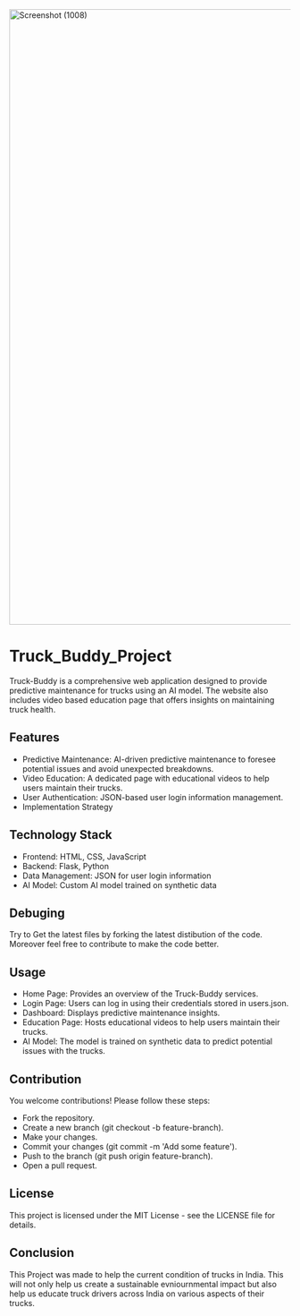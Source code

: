 <img width="1100" alt="Screenshot (1008)" src="https://github.com/user-attachments/assets/00ec06e6-0754-4cae-a4c0-86a7017a789f">


# Truck_Buddy_Project

Truck-Buddy is a comprehensive web application designed to provide predictive maintenance for trucks using an AI model. The website also includes video based education page that offers insights on maintaining truck health.

## Features
- Predictive Maintenance: AI-driven predictive maintenance to foresee potential issues and avoid unexpected breakdowns.
- Video Education: A dedicated page with educational videos to help users maintain their trucks.
- User Authentication: JSON-based user login information management.
- Implementation Strategy

## Technology Stack
- Frontend: HTML, CSS, JavaScript
- Backend: Flask, Python
- Data Management: JSON for user login information
- AI Model: Custom AI model trained on synthetic data

## Debuging
Try to Get the latest files by forking the latest distibution of the code. Moreover feel free to contribute to make the code better.

## Usage
- Home Page: Provides an overview of the Truck-Buddy services.
- Login Page: Users can log in using their credentials stored in users.json.
- Dashboard: Displays predictive maintenance insights.
- Education Page: Hosts educational videos to help users maintain their trucks.
- AI Model: The model is trained on synthetic data to predict potential issues with the trucks.

## Contribution
You welcome contributions! Please follow these steps:
- Fork the repository.
- Create a new branch (git checkout -b feature-branch).
- Make your changes.
- Commit your changes (git commit -m 'Add some feature').
- Push to the branch (git push origin feature-branch).
- Open a pull request.

## License
This project is licensed under the MIT License - see the LICENSE file for details.

## Conclusion
This Project was made to help the current condition of trucks in India. This will not only help us create a sustainable evniournmental impact but also help us educate truck drivers across India on various aspects of their trucks.

